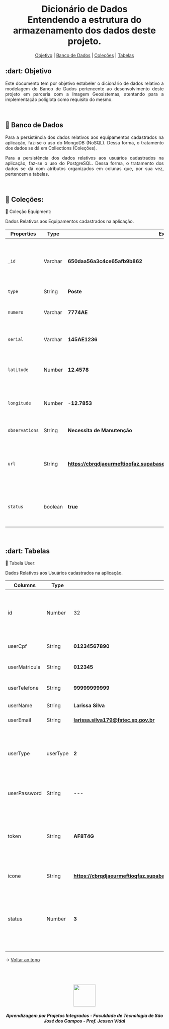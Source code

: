 <br id="topo">

<h1 align="center"> Dicionário de Dados</br> Entendendo a estrutura do armazenamento dos dados deste projeto. </h1>
<p align="center">
    <a href="#objetivo">Objetivo</a> |
    <a href="#bancodados">Banco de Dados</a> |
    <a href="#colecao">Coleções</a> |
    <a href="#tabelas">Tabelas</a> 
</p>


<span id="objetivo">

<h2> :dart: Objetivo</h2>

<p align="justify"> Este documento tem por objetivo estabeler o dicionário de dados relativo a modelagem do Banco de Dados pertencente ao desenvolvimento deste projeto em parceria com a Imagem Geosistemas, atentando para a implementação poliglota como requisito do mesmo.</p>
<br>

<span id="bancodados">

<h2> 📓 Banco de Dados</h2>

<p align="justify"> Para a persistência dos dados relativos aos equipamentos cadastrados na aplicação, faz-se o uso do MongoDB (NoSQL). Dessa forma, o tratamento dos dados se dá em Collections (Coleções).</p>

<p align="justify"> Para a persistência dos dados relativos aos usuários cadastrados na aplicação, faz-se o uso do PostgreSQL. Dessa forma, o tratamento dos dados se dá com atributos organizados em colunas que, por sua vez, pertencem a tabelas.</p>
<br>

<span id="colecao">

<h2> 📔 Coleções:</h2>

<p align="justify"> 📔 Coleção Equipment:</p>

<p align="justify"> Dados Relativos aos Equipamentos cadastrados na aplicação.</p>

| Properties | Type | Example Value | Description |
| --- | --- | --- | --- |
| `_id` | Varchar | **650daa56a3c4ce65afb9b862** | ID de identificação do registro do Equipamento no Banco de Dados
| `type` | String | **Poste** | Tipo do Equipamento
| `numero` | Varchar | **7774AE** | Número de identificação do Equipamento
| `serial` | Varchar | **145AE1236** | Número identificador do Equipamento
| `latitude` | Number | **12.4578** | Posição Global do Equipamento em relação à Latitude
| `longitude` | Number | **-12.7853** | Posição Global do Equipamento em relação à Longitude
| `observations` | String | **Necessita de Manutenção** | Observações gerais do Equipamento
| `url` | String | **https://cbrqdjaeurmeftioqfaz.supabase.co/storage/v1/object/public/imagens/Linux.jpeg** | Url relativa a imagem do Equipamento (assume null caso não tenha imagem).
| `status` | boolean | **true** | Status do Equipamento (true para Ativo e false para Desativado)
<br>

<span id="tabelas">

<h2> :dart: Tabelas</h2>

<p align="justify"> 📔 Tabela User:</p>

<p align="justify"> Dados Relativos aos Usuários cadastrados na aplicação.</p>

| Columns | Type | Example Value | Description |
| --- | --- | --- | --- |
| id | Number | 32 | Id sequencial que identifica o registro do usuário cadastrado 
| userCpf | String | **01234567890** | Número de CPF do Usuário 
| userMatricula | String | **012345** | Número de matrícula do Usuário 
| userTelefone | String | **99999999999** | Número de telefone do Usuário 
| userName | String | **Larissa Silva** | Nome do Usuário 
| userEmail | String | **larissa.silva179@fatec.sp.gov.br** | E-mail do Usuário 
| userType | userType | **2** | Enumerador relativo ao tipo do usuário (1 para Admin / 2 para User comum) 
| userPassword | String | --- | Senha do usuário criptografa em hash 
| token | String | **AF8T4G** | Token gerado quando da solicitação de senha para verificação em dois fatores 
| icone | String | **https://cbrqdjaeurmeftioqfaz.supabase.co/storage/v1/object/public/imagens/Linux.jpeg** | Url relativa a foto do Usuário 
| status | Number | **3** | Indica o status do cadastro em relação à aplicação (1 - Pendente / 2 - Ativado / 3 - Desativado)


→ [Voltar ao topo](#topo)


<br>

<h1 align="center"> <img src = "https://user-images.githubusercontent.com/71477357/161321048-dc637b2e-0314-4e07-b2f9-8cda9f653356.png" height="70"  align="auto">
<h5 align="center"> Aprendizagem por Projetos Integrados - Faculdade de Tecnologia de São José dos Campos - Prof. Jessen Vidal </h5>
